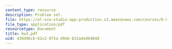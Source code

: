 ```yaml
---
content_type: resource
description: Problem set.
file: https://ol-ocw-studio-app-production.s3.amazonaws.com/courses/6-867-machine-learning-fall-2006/436d96cb61c2075ad9ebb31a4edb484d_hw3.pdf
file_type: application/pdf
resourcetype: Document
title: hw3.pdf
uid: 436d96cb-61c2-075a-d9eb-b31a4edb484d
---
```

